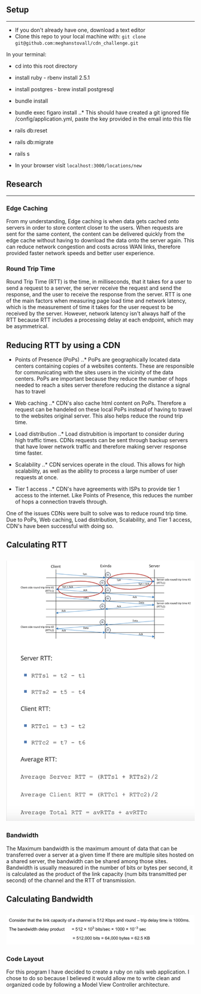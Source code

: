 ## Setup  
---
- If you don't already have one, download a text editor
- Clone this repo to your local machine with: `git clone git@github.com:meghanstovall/cdn_challenge.git`  

In your terminal:
- cd into this root directory
- install ruby - rbenv install 2.5.1
- install postgres - brew install postgresql
- bundle install
- bundle exec figaro install
..* This should have created a git ignored file /config/application.yml, paste the key provided in the email into this file
- rails db:reset
- rails db:migrate
- rails s

- In your browser visit `localhost:3000/locations/new`


## Research   
---
### Edge Caching
From my understanding, Edge caching is when data gets cached onto servers in order to store content closer to the users. When requests are sent for the same content, the content can be delivered quickly from the edge cache without having to download the data onto the server again. This can reduce network congestion and costs across WAN links, therefore provided faster network speeds and better user experience.

### Round Trip Time
Round Trip Time (RTT) is the time, in milliseconds, that it takes for a user to send a request to a server, the server receive the request and send the response, and the user to receive the response from the server. RTT is one of the main factors when measuring page load time and network latency, which is the measurement of time it takes for the user request to be received by the server. However, network latency isn't always half of the RTT because RTT includes a processing delay at each endpoint, which may be asymmetrical.

## Reducing RTT by using a CDN
- Points of Presence (PoPs)
..* PoPs are geographically located data centers containing copies of a websites contents. These are responsible for communicating with the sites users in the vicinity of the data centers. PoPs are important because they reduce the number of hops needed to reach a sites server therefore reducing the distance a signal has to travel  

- Web caching
..* CDN's also cache html content on PoPs. Therefore a request can be handeled on these local PoPs instead of having to travel to the websites original server. This also helps reduce the round trip time.  

- Load distribution
..* Load distrubition is important to consider during high traffic times. CDNs requests can be sent through backup servers that have lower network traffic and therefore making server response time faster.  

- Scalability
..* CDN services operate in the cloud. This allows for high scalability, as well as the ability to process a large number of user requests at once.  

- Tier 1 access
..* CDN's have agreements with ISPs to provide tier 1 access to the internet. Like Points of Presence, this reduces the number of hops a connection travels through.  

One of the issues CDNs were built to solve was to reduce round trip time. Due to PoPs, Web caching, Load distribution, Scalability, and Tier 1 access, CDN's have been successful with doing so.  

## Calculating RTT
![GitHub Logo](/images/calculatingRTT.png)  
---  

### Bandwidth
The Maximum bandwidth is the maximum amount of data that can be transferred over a server at a given time If there are multiple sites hosted on a shared server, the bandwidth can be shared among those sites. Bandwidth is usually measured in the number of bits or bytes per second, it is calculated as the product of the link capacity (num bits transmitted per second) of the channel and the RTT of transmission.

## Calculating Bandwidth  
![GitHub Logo](/images/calculatingBandwidth.png)  
---

### Code Layout
For this program I have decided to create a ruby on rails web application. I chose to do so because I believed it would allow me to write clean and organized code by following a Model View Controller architecture. 
